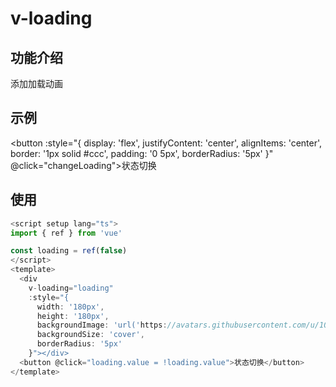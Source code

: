 # v-loading

## 功能介绍

添加加载动画

## 示例

<script setup>
import { ref } from 'vue'

const loading = ref(false)

const changeLoading = () => {
  loading.value = !loading.value
}

const style = {
  width: '180px',
  height: '180px',
  backgroundImage: `url("https://avatars.githubusercontent.com/u/108746194?s=96&v=4")`,
  backgroundSize: 'cover',
  borderRadius: '5px'
}

</script>

<div
  v-loading="loading"
  :style="style"
></div>

<button 
  :style="{
    display: 'flex',
    justifyContent: 'center',
    alignItems: 'center',
    border: '1px solid #ccc',
    padding: '0 5px',
    borderRadius: '5px'
    }" @click="changeLoading">状态切换</button>

## 使用

```javascript {8}
<script setup lang="ts">
import { ref } from 'vue'

const loading = ref(false)
</script>
<template>
  <div
    v-loading="loading"
    :style="{
      width: '180px',
      height: '180px',
      backgroundImage: 'url('https://avatars.githubusercontent.com/u/108746194?s=96&v=4')',
      backgroundSize: 'cover',
      borderRadius: '5px'
    }"></div>
  <button @click="loading.value = !loading.value">状态切换</button>
</template>
```
